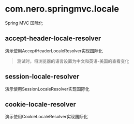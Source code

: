 # com.nero.springmvc.locale
Spring MVC 国际化
## accept-header-locale-resolver
演示使用AcceptHeaderLocaleResolver实现国际化
>测试时，将浏览器的语言设置为中文和英语-美国的查看变化
## session-locale-resolver
演示使用SessionLocaleResolver实现国际化
## cookie-locale-resolver
演示使用CookieLocaleResolver实现国际化